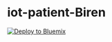 # iot-patient-Biren

[![Deploy to Bluemix](https://bluemix.net/deploy/button.png)](https://bluemix.net/deploy?repository=https://github.com/poriyabiren/biren1091.git)
